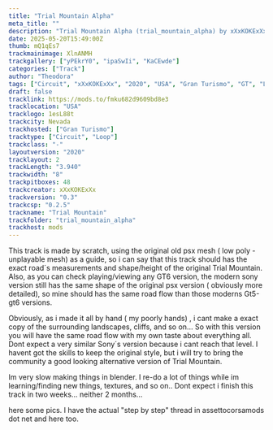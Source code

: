 ```yaml
---
title: "Trial Mountain Alpha"
meta_title: ""
description: "Trial Mountain Alpha (trial_mountain_alpha) by xXxKOKExXx"
date: 2025-05-20T15:49:00Z
thumb: mQ1qEs7
trackmainimage: XlnANMH
trackgallery: ["yPEkrY0", "ipaSwIi", "KaCEwde"]
categories: ["Track"]
author: "Theodora"
tags: ["Circuit", "xXxKOKExXx", "2020", "USA", "Gran Turismo", "GT", "Loop"]
draft: false
tracklink: https://mods.to/fmku682d9609bd8e3
tracklocation: "USA"
tracklogo: 1esL88t
trackcity: Nevada
trackhosted: ["Gran Turismo"]
tracktype: ["Circuit", "Loop"]
trackclass: "-" 
layoutversion: "2020"
tracklayout: 2
trackLength: "3.940"
trackwidth: "8"
trackpitboxes: 48
trackcreator: xXxKOKExXx
trackversion: "0.3"
trackcsp: "0.2.5"
trackname: "Trial Mountain"
trackfolder: "trial_mountain_alpha"
trackhost: mods
---
```


This track is made by scratch, using the original old psx mesh ( low poly - unplayable mesh) as a guide, so i can say that this track should has the exact road´s measurements and shape/height of the original Trial Mountain. Also, as you can check playing/viewing any GT6 version, the modern sony version still has the same shape of the original psx version ( obviously more detailed), so mine should has the same road flow than those moderns Gt5-gt6 versions.

Obviously, as i made it all by hand ( my poorly hands) , i cant make a exact copy of the surrounding landscapes, cliffs, and so on... So with this version you will have the same road flow with my own taste about everything all. Dont expect a very similar Sony´s version because i cant reach that level. I havent got the skills to keep the original style, but i will try to bring the community a good looking alternative version of Trial Mountain.

Im very slow making things in blender. I re-do a lot of things while im learning/finding new things, textures, and so on.. Dont expect i finish this track in two weeks... neither 2 months...

here some pics. I have the actual "step by step" thread in assettocorsamods dot net and here too.